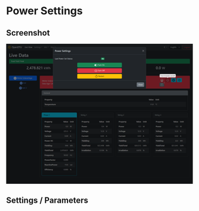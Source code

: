 # Power Settings

## Screenshot

![Power Settings](../../assets/images/screenshots/live_view_power.png)

## Settings / Parameters
